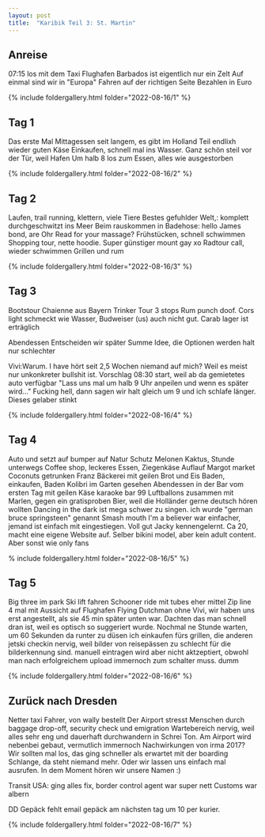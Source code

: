```yaml
---
layout: post
title:  "Karibik Teil 3: St. Martin"
---
```


## Anreise
07:15 los mit dem Taxi
Flughafen Barbados ist eigentlich nur ein Zelt
Auf einmal sind wir in "Europa"
Fahren auf der richtigen Seite
Bezahlen in Euro


{% include foldergallery.html folder="2022-08-16/1" %}

## Tag 1
Das erste Mal Mittagessen seit langem, es gibt im Holland Teil endlixh wieder guten Käse
Einkaufen, schnell mal ins Wasser. Ganz schön steil vor der Tür, weil Hafen
Um halb 8 los zum Essen, alles wie ausgestorben

{% include foldergallery.html folder="2022-08-16/2" %}

## Tag 2
Laufen, trail running, klettern, viele Tiere
Bestes gefuhlder Welt,: komplett durchgeschwitzt ins Meer
Beim rauskommen in Badehose: hello James bond, are Ohr Read for your massage?
Frühstücken, schnell schwimmen
Shopping tour, nette hoodie. Super günstiger mount gay xo
Radtour call, wieder schwimmen
Grillen und rum

{% include foldergallery.html folder="2022-08-16/3" %}

## Tag 3
Bootstour
Chaienne aus Bayern
Trinker Tour
3 stops
Rum punch doof. Cors light schmeckt wie Wasser, Budweiser (us) auch nicht gut. Carab lager ist erträglich

Abendessen
Entscheiden wir später
Summe Idee, die Optionen werden halt nur schlechter


Vivi:Warum. I have hört seit 2,5 Wochen niemand auf mich? Weil es meist nur unkonkreter bullshit ist.
Vorschlag 08:30 start, weil ab da gemietetes auto verfügbar
"Lass uns mal um halb 9 Uhr anpeilen und wenn es später wird..."
Fucking hell, dann sagen wir halt gleich um 9 und ich schlafe länger. Dieses gelaber stinkt

{% include foldergallery.html folder="2022-08-16/4" %}

## Tag 4
Auto und setzt auf bumper auf
Natur Schutz Melonen Kaktus, Stunde unterwegs
Coffee shop, leckeres Essen, Ziegenkäse Auflauf
Margot market
Coconuts getrunken
Franz Bäckerei mit geilen Brot und Eis
Baden, einkaufen, Baden
Kolibri im Garten gesehen
Abendessen in der Bar vom ersten Tag mit geilen Käse
karaoke bar
99 Luftballons zusammen mit Marlen, gegen ein gratisproben Bier, weil die Holländer gerne deutsch hören wollten
Dancing in the dark ist mega schwer zu singen. ich wurde "german bruce springsteen" genannt
Smash mouth I'm a believer war einfacher, jemand ist einfach mit eingestiegen. Voll gut
Jacky kennengelernt. Ca 20, macht eine eigene Website auf. Selber bikini model, aber kein adult content. Aber sonst wie only fans

% include foldergallery.html folder="2022-08-16/5" %}

## Tag 5

Big three im park
Ski lift fahren
Schooner ride mit tubes eher mittel
Zip line 4 mal mit Aussicht auf Flughafen
Flying Dutchman ohne Vivi, wir haben uns erst angestellt, als sie 45 min später unten war. Dachten das man schnell dran ist, weil es optisch so suggeriert wurde. Nochmal ne Stunde warten, um 60 Sekunden da runter zu düsen
ich einkaufen fürs grillen, die anderen jetski
checkin nervig, weil bilder von reisepässen zu schlecht für die bilderkennung sind. manuell eintragen wird aber nicht aktzeptiert, obwohl man nach erfolgreichem upload immernoch zum schalter muss. dumm


{% include foldergallery.html folder="2022-08-16/6" %}

## Zurück nach Dresden
Netter taxi Fahrer, von wally bestellt
Der Airport stresst Menschen durch baggage drop-off, security check und emigration
Wartebereich nervig, weil alles sehr eng und dauerhaft durchwandern in Schrei Ton. Am Airport wird nebenbei gebaut, vermutlich immernoch Nachwirkungen von irma 2017?
Wir sollten mal los, das ging schneller als erwartet mit der boarding Schlange, da steht niemand mehr. Oder wir lassen uns einfach mal ausrufen.
 In dem Moment hören wir unsere Namen :)


Transit USA: ging alles fix, border control agent war super nett
Customs war albern


DD Gepäck fehlt email
gepäck am nächsten tag um 10 per kurier.

{% include foldergallery.html folder="2022-08-16/7" %}



